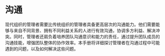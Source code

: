 # 沟通

现代组织的管理者需要比传统组织的管理者具备更高层次的沟通能力。他们需要能够与来自不同背景、拥有不同利益关系的人进行有效沟通，协调多方利益、解决冲突。同时，管理者还肩负着培养团队沟通意识和能力的责任，通过提升团队成员的沟通技能，增强团队整体的协作效率。本手册将详细探讨管理者在沟通过程中可能遇到的问题，以及如何解决这些问题。
